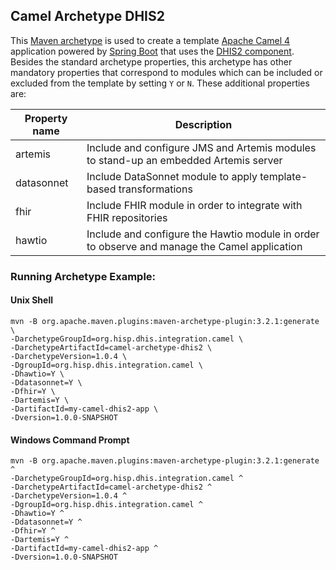 ## Camel Archetype DHIS2

This [Maven archetype](https://maven.apache.org/guides/introduction/introduction-to-archetypes.html) is used to create a template [Apache Camel 4](https://camel.apache.org/) application powered by [Spring Boot](https://spring.io/projects/spring-boot/) that uses the [DHIS2 component](https://camel.apache.org/components/4.4.x/dhis2-component.html). Besides the standard archetype properties, this archetype has other mandatory properties that correspond to modules which can be included or excluded from the template by setting `Y` or `N`. These additional properties are:

| Property name | Description                                                                                  |
|---------------|----------------------------------------------------------------------------------------------|
| artemis       | Include and configure JMS and Artemis modules to stand-up an embedded Artemis server         |
| datasonnet    | Include DataSonnet module to apply template-based transformations                            |
| fhir          | Include FHIR module in order to integrate with FHIR repositories                             |
| hawtio        | Include and configure the Hawtio module in order to observe and manage the Camel application |

### Running Archetype Example:
#### Unix Shell
```
mvn -B org.apache.maven.plugins:maven-archetype-plugin:3.2.1:generate \
-DarchetypeGroupId=org.hisp.dhis.integration.camel \
-DarchetypeArtifactId=camel-archetype-dhis2 \
-DarchetypeVersion=1.0.4 \
-DgroupId=org.hisp.dhis.integration.camel \
-Dhawtio=Y \
-Ddatasonnet=Y \
-Dfhir=Y \
-Dartemis=Y \
-DartifactId=my-camel-dhis2-app \
-Dversion=1.0.0-SNAPSHOT
```

#### Windows Command Prompt
```
mvn -B org.apache.maven.plugins:maven-archetype-plugin:3.2.1:generate ^
-DarchetypeGroupId=org.hisp.dhis.integration.camel ^
-DarchetypeArtifactId=camel-archetype-dhis2 ^
-DarchetypeVersion=1.0.4 ^
-DgroupId=org.hisp.dhis.integration.camel ^
-Dhawtio=Y ^
-Ddatasonnet=Y ^
-Dfhir=Y ^
-Dartemis=Y ^
-DartifactId=my-camel-dhis2-app ^
-Dversion=1.0.0-SNAPSHOT
```

